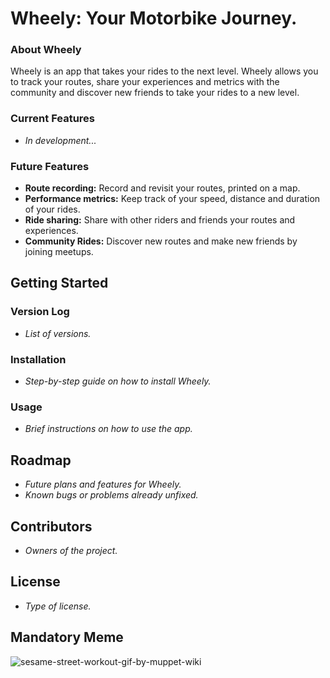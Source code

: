 # Wheely: Your Motorbike Journey.

### About Wheely

Wheely is an app that takes your rides to the next level. Wheely allows you to track your routes, share your experiences and metrics with the community and discover new friends to take your rides to a new level.

### Current Features

- *In development...*
  
### Future Features

- **Route recording:** Record and revisit your routes, printed on a map.
- **Performance metrics:** Keep track of your speed, distance and duration of your rides.
- **Ride sharing:** Share with other riders and friends your routes and experiences.
- **Community Rides:** Discover new routes and make new friends by joining meetups.

## Getting Started

### Version Log

- *List of versions.*
  
### Installation

- *Step-by-step guide on how to install Wheely.*

### Usage

- *Brief instructions on how to use the app.*

## Roadmap

- *Future plans and features for Wheely.*
- *Known bugs or problems already unfixed.*

## Contributors

- *Owners of the project.*
  
## License

- *Type of license.*

## Mandatory Meme

![sesame-street-workout-gif-by-muppet-wiki](https://github.com/Terciodecuplo/Wheely/assets/112321922/50066773-e33a-4bfe-8f80-8c684f67f022)


